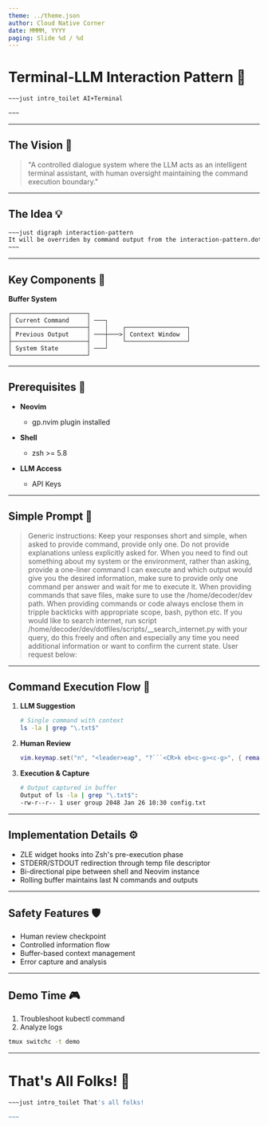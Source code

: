 ```yaml
---
theme: ../theme.json
author: Cloud Native Corner
date: MMMM, YYYY
paging: Slide %d / %d
---
```


# Terminal-LLM Interaction Pattern 🤖

```bash
~~~just intro_toilet AI+Terminal

~~~
```

---

## The Vision 🎯

> "A controlled dialogue system where the LLM acts as an intelligent terminal assistant, with human oversight maintaining the command execution boundary."

---

## The Idea 💡

```bash
~~~just digraph interaction-pattern
It will be overriden by command output from the interaction-pattern.dot file.
~~~
```

---

## Key Components 🔧

**Buffer System**
```
┌─────────────────────┐
│ Current Command     │ ───┐
├─────────────────────┤    │    ┌─────────────────┐
│ Previous Output     │ ───┼───>│ Context Window  │
├─────────────────────┤    │    └─────────────────┘
│ System State        │ ───┘
└─────────────────────┘
```

---

## Prerequisites 🔧

* **Neovim**
  - gp.nvim plugin installed

* **Shell**
  - zsh >= 5.8

* **LLM Access**
  - API Keys 

---

## Simple Prompt 

>Generic instructions: Keep your responses short and simple, when asked to provide command, provide only one. Do not provide explanations unless explicitly asked for. When you need to find out something about my system or the environment, rather than asking, provide a one-liner command I can execute and which output would give you the desired information, make sure to provide only one command per answer and wait for me to execute it. When providing commands that save files, make sure to use the /home/decoder/dev path. When providing commands or code always enclose them in tripple backticks with appropriate scope, bash, python etc. If you would like to search internet, run script /home/decoder/dev/dotfiles/scripts/__search_internet.py with your query, do this freely and often and especially any time you need additional information or want to confirm the current state. User request below:

---

## Command Execution Flow 📝

1. **LLM Suggestion**
   ```bash
   # Single command with context
   ls -la | grep "\.txt$"
   ```

2. **Human Review**
   ```lua
   vim.keymap.set("n", "<leader>eap", "?```<CR>k eb<c-g><c-g>", { remap = true, silent = false })
   ```

3. **Execution & Capture**
   ```bash
   # Output captured in buffer
   Output of ls -la | grep "\.txt$":
   -rw-r--r-- 1 user group 2048 Jan 26 10:30 config.txt
   ```

---

## Implementation Details ⚙️

   - ZLE widget hooks into Zsh's pre-execution phase
   - STDERR/STDOUT redirection through temp file descriptor
   - Bi-directional pipe between shell and Neovim instance
   - Rolling buffer maintains last N commands and outputs

---

## Safety Features 🛡️

- Human review checkpoint
- Controlled information flow
- Buffer-based context management
- Error capture and analysis

---

## Demo Time 🎮

1. Troubleshoot kubectl command
3. Analyze logs

```bash
tmux switchc -t demo
```

---

# That's All Folks! 👋

```bash
~~~just intro_toilet That's all folks!

~~~
```

